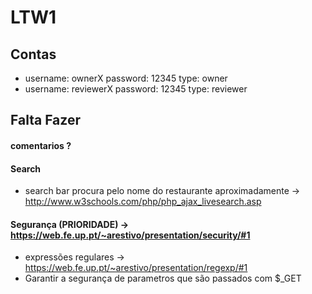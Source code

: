 # LTW1

## Contas
- username: ownerX password: 12345 type: owner
- username: reviewerX password: 12345 type: reviewer

## Falta Fazer

#### comentarios ?

#### Search
- search bar procura pelo nome do restaurante aproximadamente -> http://www.w3schools.com/php/php_ajax_livesearch.asp

#### Segurança (PRIORIDADE) -> https://web.fe.up.pt/~arestivo/presentation/security/#1
- expressões regulares -> https://web.fe.up.pt/~arestivo/presentation/regexp/#1
- Garantir a segurança de parametros que são passados com $_GET
